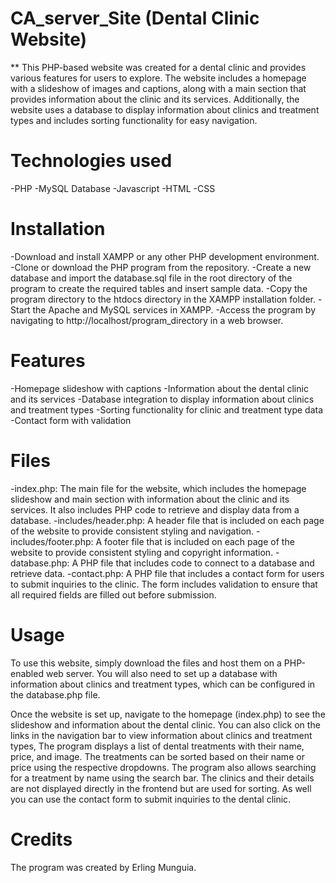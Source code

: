 
#   CA_server_Site (Dental Clinic Website) 
** This PHP-based website was created for a dental clinic and provides various features for users to explore. The website includes a homepage with a slideshow of images and captions, along with a main section that provides information about the clinic and its services. Additionally, the website uses a database to display information about clinics and treatment types and includes sorting functionality for easy navigation.

# Technologies used
-PHP
-MySQL Database
-Javascript
-HTML
-CSS

# Installation
-Download and install XAMPP or any other PHP development environment.
-Clone or download the PHP program from the repository.
-Create a new database and import the database.sql file in the root directory of the program to create the required tables and insert sample data.
-Copy the program directory to the htdocs directory in the XAMPP installation folder.
-Start the Apache and MySQL services in XAMPP.
-Access the program by navigating to http://localhost/program_directory in a web browser.

# Features
-Homepage slideshow with captions
-Information about the dental clinic and its services
-Database integration to display information about clinics and treatment types
-Sorting functionality for clinic and treatment type data
-Contact form with validation

# Files
-index.php: The main file for the website, which includes the homepage slideshow and main section with information about the clinic and its services. It also includes PHP code to retrieve and display data from a database.
-includes/header.php: A header file that is included on each page of the website to provide consistent styling and navigation.
-includes/footer.php: A footer file that is included on each page of the website to provide consistent styling and copyright information.
-database.php: A PHP file that includes code to connect to a database and retrieve data.
-contact.php: A PHP file that includes a contact form for users to submit inquiries to the clinic. The form includes validation to ensure that all required fields are filled out before submission.

# Usage
To use this website, simply download the files and host them on a PHP-enabled web server. You will also need to set up a database with information about clinics and treatment types, which can be configured in the database.php file.

Once the website is set up, navigate to the homepage (index.php) to see the slideshow and information about the dental clinic. You can also click on the links in the navigation bar to view information about clinics and treatment types, The program displays a list of dental treatments with their name, price, and image. The treatments can be sorted based on their name or price using the respective dropdowns. The program also allows searching for a treatment by name using the search bar. The clinics and their details are not displayed directly in the frontend but are used for sorting. As well you can use the contact form to submit inquiries to the dental clinic.
# Credits
The program was created by Erling Munguia.



